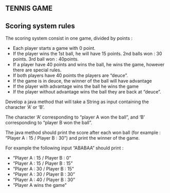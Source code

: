 ## TENNIS GAME


## Scoring system rules
The scoring system consist in one game, divided by points :

* Each player starts a game with 0 point.
* If the player wins the 1st ball, he will have 15 points. 2nd balls won : 30 points. 3rd ball won : 40points.
* If a player have 40 points and wins the ball, he wins the game, however there are special rules.
* If both players have 40 points the players are “deuce”.
* If the game is in deuce, the winner of the ball will have advantage
* If the player with advantage wins the ball he wins the game
* If the player without advantage wins the ball they are back at “deuce”.


Develop a java method that will take a String as input containing the character ‘A’ or ‘B’. 

The character ‘A’ corresponding to “player A won the ball”, and ‘B’ corresponding to “player B won the ball”.

The java method should print the score after each won ball (for example : “Player A : 15 / Player B : 30”) and print the winner of the game.



For example the following input “ABABAA” should print :

* “Player A : 15 / Player B : 0”
* “Player A : 15 / Player B : 15”
* “Player A : 30 / Player B : 15”
* “Player A : 30 / Player B : 30”
* “Player A : 40 / Player B : 30”
* “Player A wins the game"